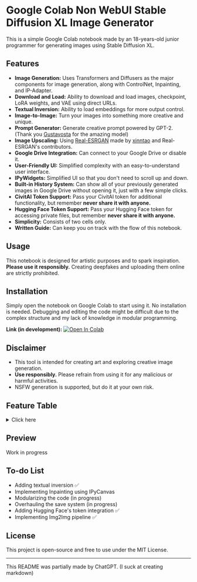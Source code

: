 # Google Colab Non WebUI Stable Diffusion XL Image Generator

This is a simple Google Colab notebook made by an 18-years-old junior programmer for generating images using Stable Diffusion XL.

## Features
- **Image Generation:** Uses Transformers and Diffusers as the major components for image generation, along with ControlNet, Inpainting, and IP-Adapter.
- **Download and Load:** Ability to download and load images, checkpoint, LoRA weights, and VAE using direct URLs.
- **Textual Inversion:** Ability to load embeddings for more output control. 
- **Image-to-Image:** Turn your images into something more creative and unique. 
- **Prompt Generator:** Generate creative prompt powered by GPT-2. (Thank you [Gustavosta](https://huggingface.co/Gustavosta) for the amazing model)
- **Image Upscaling:** Using [Real-ESRGAN](https://github.com/xinntao/Real-ESRGAN) made by [xinntao](https://github.com/xinntao) and Real-ESRGAN's contributors. 
- **Google Drive Integration:** Can connect to your Google Drive or disable it.
- **User-Friendly UI:** Simplified complexity with an easy-to-understand user interface.
- **IPyWidgets:** Simplified UI so that you don't need to scroll up and down. 
- **Built-in History System:** Can show all of your previously generated images in Google Drive without opening it, just with a few simple clicks.
- **CivitAI Token Support:** Pass your CivitAI token for additional functionality, but remember **never share it with anyone.**
- **Hugging Face Token Support:** Pass your Hugging Face token for accessing private files, but remember **never share it with anyone.**
- **Simplicity:** Consists of two cells only.
- **Written Guide:** Can keep you on track with the flow of this notebook.

## Usage
This notebook is designed for artistic purposes and to spark inspiration. **Please use it responsibly.** Creating deepfakes and uploading them online are strictly prohibited.

## Installation
Simply open the notebook on Google Colab to start using it. No installation is needed. Debugging and editing the code might be difficult due to the complex structure and my lack of knowledge in modular programming.

**Link (in development):** [![Open In Colab](https://colab.research.google.com/assets/colab-badge.svg)](https://colab.research.google.com/github/ZicoDiegoRR/stable_diffusion_xl_colab_ui/blob/main/beta_stable_diffusion_xl_v3.ipynb)

## Disclaimer
- This tool is intended for creating art and exploring creative image generation.
- **Use responsibly.** Please refrain from using it for any malicious or harmful activities.
- NSFW generation is supported, but do it at your own risk.

## Feature Table
<details> <summary>Click here</summary>
  
|     | Features                                                                              |
|-----|---------------------------------------------------------------------------------------|
| 1.  | Base pipelines (ControlNet, VAE, Inpainting, Text2Img)                                |
| 2.  | Base adapters (LoRA, IP-Adapter)                                                      |
| 3.  | IPyWidgets                                                                            |
| 4.  | Saving and loading parameters                                                         |
| 5.  | Interactive UI                                                                        |
| 6.  | Linking widgets                                                                       |
| 7.  | History system                                                                        |
| 8.  | Upload images directly                                                                |
| 9.  | Image-to-image                                                                        |
| 10. | Textual inversion or embeddings                                                       |
| 11. | Send images from history to Image-to-image, ControlNet, Inpainting, and/or IP-Adapter |
| 12. | Reset button (defaulting the parameters)                                              |
| 13. | Compatibility with saved parameters from previous versions                            |
| 14. | Preset system (saving and loading custom parameters)                                  |
| 15. | GPT-2 Prompt Generator                                                                |
| 16. | Hugging Face token integration                                                        |
| 17. | Real-ESRGAN Image Upscaling                                                           |

</details>

## Preview
Work in progress

## To-do List
- Adding textual inversion ✅ 
- Implementing Inpainting using IPyCanvas
- Modularizing the code (in progress)
- Overhauling the save system (in progress)
- Adding Hugging Face's token integration ✅ 
- Implementing Img2Img pipeline ✅ 
## License
This project is open-source and free to use under the MIT License.

---

This README was partially made by ChatGPT. (I suck at creating markdown)
